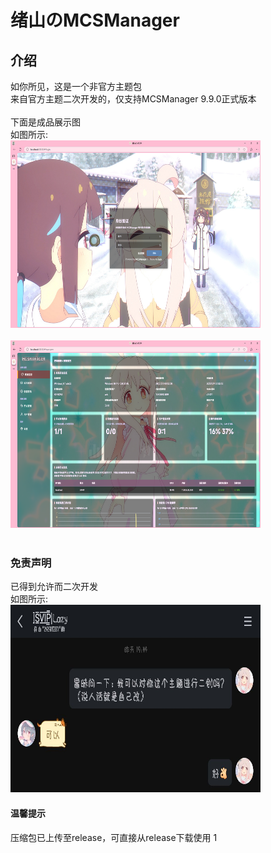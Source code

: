 # 绪山のMCSManager

## 介绍
如你所见，这是一个非官方主题包<br>
来自官方主题二次开发的，仅支持MCSManager 9.9.0正式版本<br>
<br>
下面是成品展示图<br>
如图所示:<br>
<img src="images/picture1.jpg" alt="成品图-1" width="400" height="300"><br>
<br>
<img src="images/picture2.jpg" alt="成品图-2" width="400" height="300"><br>
<br>

### 免责声明
已得到允许而二次开发<br>
如图所示:<br>
<img src="images/qq1.jpg" alt="允许图-1" width="400" height="300"><br>

#### 温馨提示
压缩包已上传至release，可直接从release下载使用
1
